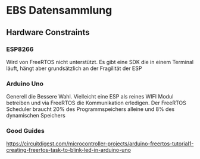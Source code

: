 # EBS Datensammlung
## Hardware Constraints
### ESP8266
Wird von FreeRTOS nicht unterstützt. Es gibt eine SDK die in einem Terminal läuft, hängt aber grundsätzlich an der Fragilität der ESP

### Arduino Uno
Generell die Bessere Wahl. Vielleicht eine ESP als reines WIFI Modul betreiben und via FreeRTOS die Kommunikation erledigen.
Der FreeRTOS Scheduler braucht 20% des Programmspeichers alleine und 8% des dynamischen Speichers

### Good Guides
https://circuitdigest.com/microcontroller-projects/arduino-freertos-tutorial1-creating-freertos-task-to-blink-led-in-arduino-uno
